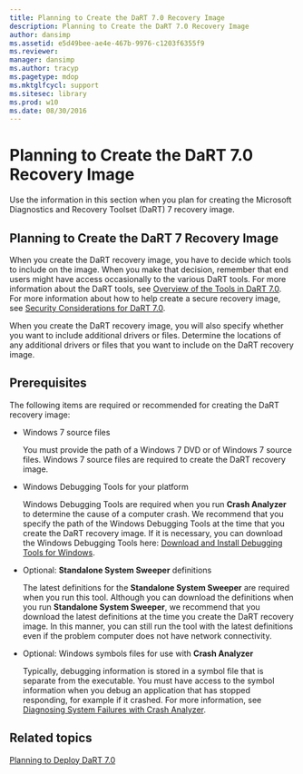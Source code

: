 ```yaml
---
title: Planning to Create the DaRT 7.0 Recovery Image
description: Planning to Create the DaRT 7.0 Recovery Image
author: dansimp
ms.assetid: e5d49bee-ae4e-467b-9976-c1203f6355f9
ms.reviewer: 
manager: dansimp
ms.author: tracyp
ms.pagetype: mdop
ms.mktglfcycl: support
ms.sitesec: library
ms.prod: w10
ms.date: 08/30/2016
---
```



# Planning to Create the DaRT 7.0 Recovery Image


Use the information in this section when you plan for creating the Microsoft Diagnostics and Recovery Toolset (DaRT) 7 recovery image.

## Planning to Create the DaRT 7 Recovery Image


When you create the DaRT recovery image, you have to decide which tools to include on the image. When you make that decision, remember that end users might have access occasionally to the various DaRT tools. For more information about the DaRT tools, see [Overview of the Tools in DaRT 7.0](overview-of-the-tools-in-dart-70-new-ia.md). For more information about how to help create a secure recovery image, see [Security Considerations for DaRT 7.0](security-considerations-for-dart-70-dart-7.md).

When you create the DaRT recovery image, you will also specify whether you want to include additional drivers or files. Determine the locations of any additional drivers or files that you want to include on the DaRT recovery image.

## Prerequisites


The following items are required or recommended for creating the DaRT recovery image:

-   Windows 7 source files

    You must provide the path of a Windows 7 DVD or of Windows 7 source files. Windows 7 source files are required to create the DaRT recovery image.

-   Windows Debugging Tools for your platform

    Windows Debugging Tools are required when you run **Crash Analyzer** to determine the cause of a computer crash. We recommend that you specify the path of the Windows Debugging Tools at the time that you create the DaRT recovery image. If it is necessary, you can download the Windows Debugging Tools here: [Download and Install Debugging Tools for Windows](https://go.microsoft.com/fwlink/?LinkId=99934).

-   Optional: **Standalone System Sweeper** definitions

    The latest definitions for the **Standalone System Sweeper** are required when you run this tool. Although you can download the definitions when you run **Standalone System Sweeper**, we recommend that you download the latest definitions at the time you create the DaRT recovery image. In this manner, you can still run the tool with the latest definitions even if the problem computer does not have network connectivity.

-   Optional: Windows symbols files for use with **Crash Analyzer**

    Typically, debugging information is stored in a symbol file that is separate from the executable. You must have access to the symbol information when you debug an application that has stopped responding, for example if it crashed. For more information, see [Diagnosing System Failures with Crash Analyzer](diagnosing-system-failures-with-crash-analyzer--dart-7.md).

## Related topics


[Planning to Deploy DaRT 7.0](planning-to-deploy-dart-70.md)

 

 





